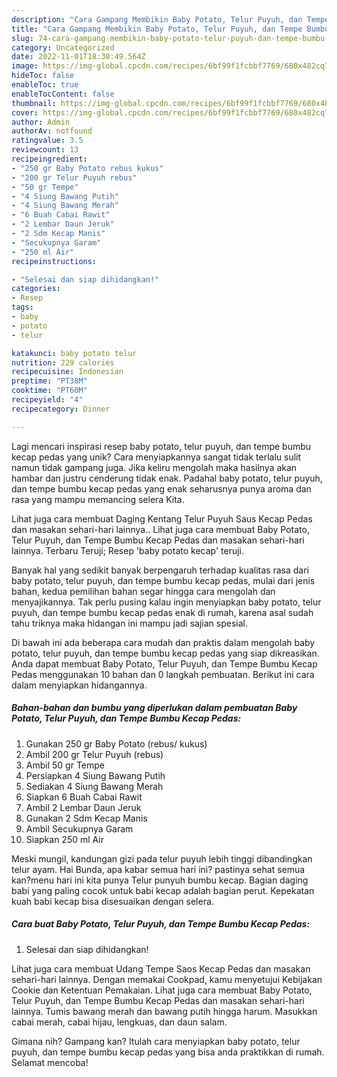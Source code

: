 ```yaml
---
description: "Cara Gampang Membikin Baby Potato, Telur Puyuh, dan Tempe Bumbu Kecap Pedas yang Enak"
title: "Cara Gampang Membikin Baby Potato, Telur Puyuh, dan Tempe Bumbu Kecap Pedas yang Enak"
slug: 74-cara-gampang-membikin-baby-potato-telur-puyuh-dan-tempe-bumbu-kecap-pedas-yang-enak
category: Uncategorized
date: 2022-11-01T18:30:49.564Z
image: https://img-global.cpcdn.com/recipes/6bf99f1fcbbf7769/680x482cq70/baby-potato-telur-puyuh-dan-tempe-bumbu-kecap-pedas-foto-resep-utama.jpg
hideToc: false
enableToc: true
enableTocContent: false
thumbnail: https://img-global.cpcdn.com/recipes/6bf99f1fcbbf7769/680x482cq70/baby-potato-telur-puyuh-dan-tempe-bumbu-kecap-pedas-foto-resep-utama.jpg
cover: https://img-global.cpcdn.com/recipes/6bf99f1fcbbf7769/680x482cq70/baby-potato-telur-puyuh-dan-tempe-bumbu-kecap-pedas-foto-resep-utama.jpg
author: Admin
authorAv: notfound
ratingvalue: 3.5
reviewcount: 13
recipeingredient:
- "250 gr Baby Potato rebus kukus"
- "200 gr Telur Puyuh rebus"
- "50 gr Tempe"
- "4 Siung Bawang Putih"
- "4 Siung Bawang Merah"
- "6 Buah Cabai Rawit"
- "2 Lembar Daun Jeruk"
- "2 Sdm Kecap Manis"
- "Secukupnya Garam"
- "250 ml Air"
recipeinstructions:

- "Selesai dan siap dihidangkan!"
categories:
- Resep
tags:
- baby
- potato
- telur

katakunci: baby potato telur 
nutrition: 229 calories
recipecuisine: Indonesian
preptime: "PT38M"
cooktime: "PT60M"
recipeyield: "4"
recipecategory: Dinner

---
```





Lagi mencari inspirasi resep baby potato, telur puyuh, dan tempe bumbu kecap pedas yang unik? Cara menyiapkannya sangat tidak terlalu sulit namun tidak gampang juga. Jika keliru mengolah maka hasilnya akan hambar dan justru cenderung tidak enak. Padahal baby potato, telur puyuh, dan tempe bumbu kecap pedas yang enak seharusnya punya aroma dan rasa yang mampu memancing selera Kita.





Lihat juga cara membuat Daging Kentang Telur Puyuh Saus Kecap Pedas dan masakan sehari-hari lainnya.. Lihat juga cara membuat Baby Potato, Telur Puyuh, dan Tempe Bumbu Kecap Pedas dan masakan sehari-hari lainnya. Terbaru Teruji; Resep &#39;baby potato kecap&#39; teruji.

Banyak hal yang sedikit banyak berpengaruh terhadap kualitas rasa dari baby potato, telur puyuh, dan tempe bumbu kecap pedas, mulai dari jenis bahan, kedua pemilihan bahan segar hingga cara mengolah dan menyajikannya. Tak perlu pusing kalau ingin menyiapkan baby potato, telur puyuh, dan tempe bumbu kecap pedas enak di rumah, karena asal sudah tahu triknya maka hidangan ini mampu jadi sajian spesial.






Di bawah ini ada beberapa cara mudah dan praktis dalam mengolah baby potato, telur puyuh, dan tempe bumbu kecap pedas yang siap dikreasikan. Anda dapat membuat Baby Potato, Telur Puyuh, dan Tempe Bumbu Kecap Pedas menggunakan 10 bahan dan 0 langkah pembuatan. Berikut ini cara dalam menyiapkan hidangannya.

<!--inarticleads1-->

##### Bahan-bahan dan bumbu yang diperlukan dalam pembuatan Baby Potato, Telur Puyuh, dan Tempe Bumbu Kecap Pedas:

1. Gunakan 250 gr Baby Potato (rebus/ kukus)
1. Ambil 200 gr Telur Puyuh (rebus)
1. Ambil 50 gr Tempe
1. Persiapkan 4 Siung Bawang Putih
1. Sediakan 4 Siung Bawang Merah
1. Siapkan 6 Buah Cabai Rawit
1. Ambil 2 Lembar Daun Jeruk
1. Gunakan 2 Sdm Kecap Manis
1. Ambil Secukupnya Garam
1. Siapkan 250 ml Air


Meski mungil, kandungan gizi pada telur puyuh lebih tinggi dibandingkan telur ayam. Hai Bunda, apa kabar semua hari ini? pastinya sehat semua kan?menu hari ini kita punya Telur punyuh bumbu kecap. Bagian daging babi yang paling cocok untuk babi kecap adalah bagian perut. Kepekatan kuah babi kecap bisa disesuaikan dengan selera. 

<!--inarticleads2-->

##### Cara buat Baby Potato, Telur Puyuh, dan Tempe Bumbu Kecap Pedas:


1. Selesai dan siap dihidangkan!

Lihat juga cara membuat Udang Tempe Saos Kecap Pedas dan masakan sehari-hari lainnya. Dengan memakai Cookpad, kamu menyetujui Kebijakan Cookie dan Ketentuan Pemakaian. Lihat juga cara membuat Baby Potato, Telur Puyuh, dan Tempe Bumbu Kecap Pedas dan masakan sehari-hari lainnya. Tumis bawang merah dan bawang putih hingga harum. Masukkan cabai merah, cabai hijau, lengkuas, dan daun salam. 

Gimana nih? Gampang kan? Itulah cara menyiapkan baby potato, telur puyuh, dan tempe bumbu kecap pedas yang bisa anda praktikkan di rumah. Selamat mencoba!
